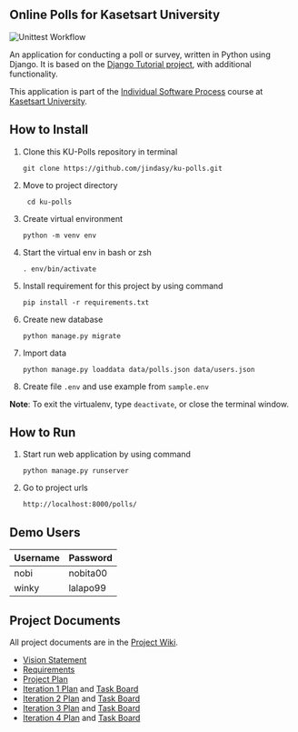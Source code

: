## Online Polls for Kasetsart University

![Unittest Workflow](https://github.com/jindasy/ku-polls/actions/workflows/python-app.yml/badge.svg)


An application for conducting a poll or survey, written in Python using Django. It is based on the [Django Tutorial project][django-tutorial],
with additional functionality.

This application is part of the [Individual Software Process](https://cpske.github.io/ISP) course at [Kasetsart University](https://ku.ac.th).

## How to Install

1. Clone this KU-Polls repository in terminal
    ```
    git clone https://github.com/jindasy/ku-polls.git
    ```

2. Move to project directory
   ```
    cd ku-polls
   ```

3. Create virtual environment
   ```
   python -m venv env
   ```

4. Start the virtual env in bash or zsh
   ```
   . env/bin/activate 
   ```

5. Install requirement for this project by using command
    ```
    pip install -r requirements.txt
    ```

6. Create new database
   ```
   python manage.py migrate
   ```

7. Import data
   ```
   python manage.py loaddata data/polls.json data/users.json
   ```

8. Create file `.env` and use example from `sample.env`

**Note**: To exit the virtualenv, type `deactivate`, or close the terminal window.

## How to Run

1. Start run web application by using command
   ```
   python manage.py runserver
   ```
2. Go to project urls
   ```
   http://localhost:8000/polls/
   ```

## Demo Users
| Username | Password |
|----------|----------|
| nobi     | nobita00 |
| winky    | lalapo99 |

## Project Documents
All project documents are in the [Project Wiki](../../wiki/Home).
- [Vision Statement](../../wiki/Vision%20Statement)
- [Requirements](../../wiki/Requirements)
- [Project Plan](../../wiki/Development%20Plan)
- [Iteration 1 Plan](../../wiki/Iteration%201%20Plan) and [Task Board](https://github.com/users/jindasy/projects/2/views/2)
- [Iteration 2 Plan](../../wiki/Iteration%202%20Plan) and [Task Board](https://github.com/users/jindasy/projects/2/views/3)
- [Iteration 3 Plan](../../wiki/Iteration%203%20Plan) and [Task Board](https://github.com/users/jindasy/projects/2/views/4)
- [Iteration 4 Plan](../../wiki/Iteration%204%20Plan) and [Task Board](https://github.com/users/jindasy/projects/2/views/6)

[django-tutorial]: https://docs.djangoproject.com/en/4.1/intro/tutorial01/
